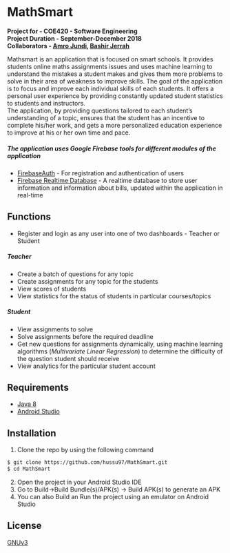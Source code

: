 # MathSmart
**Project for - COE420 - Software Engineering**  
**Project Duration - September-December 2018**  
**Collaborators - [Amro Jundi](https://github.com/AmroAlJundi), [Bashir Jerrah](https://github.com/bashir-j)**  

Mathsmart is an application that is focused on smart schools. It provides students online maths assignments issues and uses machine learning to understand the mistakes a student makes and gives them more problems to solve in their area of weakness to improve skills. The goal of the application is to focus and improve each individual skills of each students. It offers a personal user experience by providing constantly updated student statistics to students and instructors.  
The application, by providing questions tailored to each student’s understanding of a topic, ensures that the student has an incentive to complete his/her work, and gets a more personalized education experience to improve at his or her own time and pace.

##### The application uses Google Firebase tools for different modules of the application
* [FirebaseAuth](https://firebase.google.com/products/auth/) - For registration and authentication of users
* [Firebase Realtime Database](https://firebase.google.com/products/realtime-database/) - A realtime database to store user information and information about bills, updated within the application in real-time

## Functions
* Register and login as any user into one of two dashboards - Teacher or Student  
##### Teacher  
* Create a batch of questions for any topic
* Create assignments for any topic for the students
* View scores of students
* View statistics for the status of students in particular courses/topics
##### Student
* View assignments to solve
* Solve assignments before the required deadline
* Get new questions for assignments dynamically, using machine learning algorithms (*Multivariate Linear Regression*) to determine the difficulty of the question student should receive
* View analytics for the particular student account  
## Requirements
* [Java 8](https://www.java.com/en/download/)
* [Android Studio](https://developer.android.com/studio)

## Installation
1. Clone the repo by using the following command
``` bash
$ git clone https://github.com/hussu97/MathSmart.git
$ cd MathSmart
```
2. Open the project in your Android Studio IDE
3. Go to Build->Build Bundle(s)/APK(s) -> Build APK(s) to generate an APK
4. You can also Build an Run the project using an emulator on Android Studio

## License
[GNUv3](https://github.com/hussu97/MathSmart/blob/master/LICENSE)
